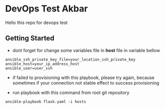 # DevOps Test Akbar

Hello this repo for devops test

## Getting Started

* dont forget for change some variables file in **host** file in variable bellow


```
ansible_ssh_private_key_file=your_location_ssh_private_key
ansible_host=your_ip_address_host
ansible_user=user_ssh
```

* if failed to provisioning with this playbook, please try again, because sometimes if your connection not stable effect to success provisioning

* run playbook with this command from root git repository


```ansible-playbook flask.yaml -i hosts ```


